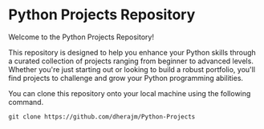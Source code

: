 # Python Projects Repository
Welcome to the Python Projects Repository!

This repository is designed to help you enhance your Python skills through a curated collection of projects ranging from beginner to advanced levels. Whether you're just starting out or looking to build a robust portfolio, you'll find projects to challenge and grow your Python programming abilities.

You can clone this repository onto your local machine using the following command.

    git clone https://github.com/dherajm/Python-Projects

